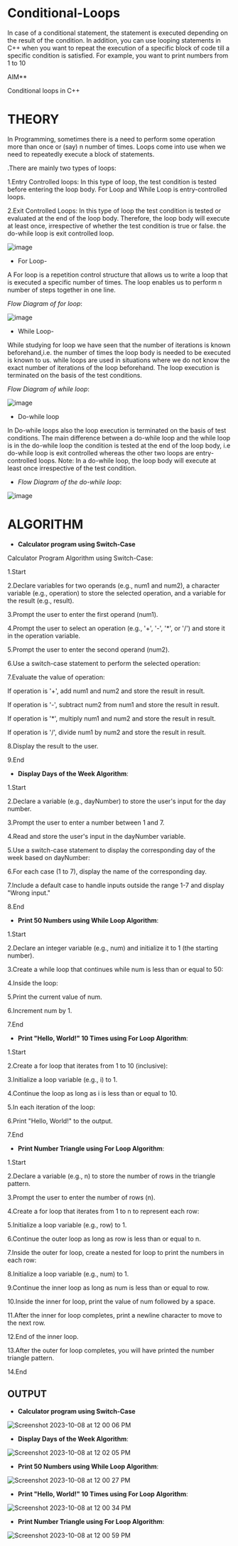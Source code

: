 # Conditional-Loops
In case of a conditional statement, the statement is executed depending on the result of the condition. In addition, you can use looping statements in C++ when you want to repeat the execution of a specific block of code till a specific condition is satisfied. For example, you want to print numbers from 1 to 10



AIM**

Conditional loops in C++

# **THEORY**

In Programming, sometimes there is a need to perform some operation more than once or (say) n number of times. Loops come into use when we need to repeatedly execute a block of statements. 


.There are mainly two types of loops:  

1.Entry Controlled loops: In this type of loop, the test condition is tested before entering the loop body. For Loop and While Loop is entry-controlled loops.

2.Exit Controlled Loops: In this type of loop the test condition is tested or evaluated at the end of the loop body. Therefore, the loop body will execute at least once, irrespective of whether the test condition is true or false. the do-while loop is exit controlled loop.

![image](https://github.com/sanskkriti/Conditional-Loops/assets/140137289/ac22d566-edb4-406b-ae7c-07192b2289ce)


- For Loop-

A For loop is a repetition control structure that allows us to write a loop that is executed a specific number of times. The loop enables us to perform n number of steps together in one line. 

*Flow Diagram of for loop*: 
 
![image](https://github.com/sanskkriti/Conditional-Loops/assets/140137289/f14ff3f1-784c-4e63-b14e-43d5987fc20e)


- While Loop-
  
While studying for loop we have seen that the number of iterations is known beforehand,i.e. the number of times the loop body is needed to be executed is known to us. while loops are used in situations where we do not know the exact number of iterations of the loop beforehand. The loop execution is terminated on the basis of the test conditions.

*Flow Diagram of while loop*:

![image](https://github.com/sanskkriti/Conditional-Loops/assets/140137289/aaf5d9dc-3da8-4ce8-b048-b0146ea848ab)

- Do-while loop

In Do-while loops also the loop execution is terminated on the basis of test conditions. The main difference between a do-while loop and the while loop is in the do-while loop the condition is tested at the end of the loop body, i.e do-while loop is exit controlled whereas the other two loops are entry-controlled loops. 
Note: In a do-while loop, the loop body will execute at least once irrespective of the test condition.

- *Flow Diagram of the do-while loop*: 

 ![image](https://github.com/sanskkriti/Conditional-Loops/assets/140137289/afcb0110-4049-4f13-8d8f-28723155de54)


 # **ALGORITHM**

 - **Calculator program using Switch-Case**

Calculator Program Algorithm using Switch-Case:

1.Start

2.Declare variables for two operands (e.g., num1 and num2), a character variable (e.g., operation) to store the selected operation, and a variable for the result (e.g., result).

3.Prompt the user to enter the first operand (num1).

4.Prompt the user to select an operation (e.g., '+', '-', '*', or '/') and store it in the operation variable.

5.Prompt the user to enter the second operand (num2).

6.Use a switch-case statement to perform the selected operation:

7.Evaluate the value of operation:

If operation is '+', add num1 and num2 and store the result in result.

If operation is '-', subtract num2 from num1 and store the result in result.

If operation is '*', multiply num1 and num2 and store the result in result.

If operation is '/', divide num1 by num2 and store the result in result.

8.Display the result to the user.

9.End

- **Display Days of the Week Algorithm**:

1.Start

2.Declare a variable (e.g., dayNumber) to store the user's input for the day number.

3.Prompt the user to enter a number between 1 and 7.

4.Read and store the user's input in the dayNumber variable.

5.Use a switch-case statement to display the corresponding day of the week based on dayNumber:

6.For each case (1 to 7), display the name of the corresponding day.

7.Include a default case to handle inputs outside the range 1-7 and display "Wrong input."

8.End

- **Print 50 Numbers using While Loop Algorithm**:

1.Start

2.Declare an integer variable (e.g., num) and initialize it to 1 (the starting number).

3.Create a while loop that continues while num is less than or equal to 50:

4.Inside the loop:

5.Print the current value of num.

6.Increment num by 1.

7.End


- **Print "Hello, World!" 10 Times using For Loop Algorithm**:

1.Start

2.Create a for loop that iterates from 1 to 10 (inclusive):

3.Initialize a loop variable (e.g., i) to 1.

4.Continue the loop as long as i is less than or equal to 10.

5.In each iteration of the loop:

6.Print "Hello, World!" to the output.

7.End

- **Print Number Triangle using For Loop Algorithm**:

1.Start

2.Declare a variable (e.g., n) to store the number of rows in the triangle pattern.

3.Prompt the user to enter the number of rows (n).

4.Create a for loop that iterates from 1 to n to represent each row:

5.Initialize a loop variable (e.g., row) to 1.

6.Continue the outer loop as long as row is less than or equal to n.

7.Inside the outer for loop, create a nested for loop to print the numbers in each row:

8.Initialize a loop variable (e.g., num) to 1.

9.Continue the inner loop as long as num is less than or equal to row.

10.Inside the inner for loop, print the value of num followed by a space.

11.After the inner for loop completes, print a newline character to move to the next row.

12.End of the inner loop.

13.After the outer for loop completes, you will have printed the number triangle pattern.

14.End

## **OUTPUT**



 - **Calculator program using Switch-Case**



![Screenshot 2023-10-08 at 12 00 06 PM](https://github.com/sanskkriti/Conditional-Loops/assets/140137289/d3d9ed59-64de-445b-9a48-9db1aaf665ad)


- **Display Days of the Week Algorithm**:




![Screenshot 2023-10-08 at 12 02 05 PM](https://github.com/sanskkriti/Conditional-Loops/assets/140137289/4d938811-fecb-42fe-8713-d15ebf042f63)



- **Print 50 Numbers using While Loop Algorithm**:
  

![Screenshot 2023-10-08 at 12 00 27 PM](https://github.com/sanskkriti/Conditional-Loops/assets/140137289/e7b358ac-9c0e-48f6-996c-c679fbe65ec7)



- **Print "Hello, World!" 10 Times using For Loop Algorithm**:



![Screenshot 2023-10-08 at 12 00 34 PM](https://github.com/sanskkriti/Conditional-Loops/assets/140137289/8ff39bd8-b8e9-4614-a7d6-1dc18e14b0f2)



  - **Print Number Triangle using For Loop Algorithm**:


![Screenshot 2023-10-08 at 12 00 59 PM](https://github.com/sanskkriti/Conditional-Loops/assets/140137289/c631621c-d594-47c7-a207-67d13c337c5d)


